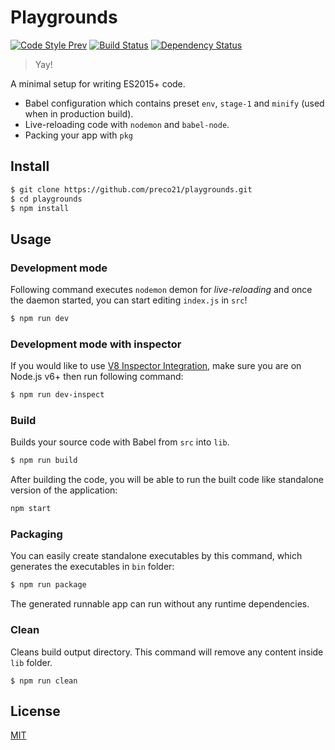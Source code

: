 # Playgrounds

[![Code Style Prev](https://img.shields.io/badge/code%20style-prev-32c8fc.svg)](https://github.com/preco21/eslint-config-prev)
[![Build Status](https://travis-ci.org/preco21/playgrounds.svg?branch=master)](https://travis-ci.org/preco21/playgrounds)
[![Dependency Status](https://dependencyci.com/github/preco21/playgrounds/badge)](https://dependencyci.com/github/preco21/playgrounds)

> Yay!

A minimal setup for writing ES2015+ code.

* Babel configuration which contains preset `env`, `stage-1` and `minify` (used when in production build).
* Live-reloading code with `nodemon` and `babel-node`.
* Packing your app with `pkg`

## Install

```bash
$ git clone https://github.com/preco21/playgrounds.git
$ cd playgrounds
$ npm install
```

## Usage

### Development mode

Following command executes `nodemon` demon for _live-reloading_ and once the daemon started, you can start editing `index.js` in `src`!

```bash
$ npm run dev
```

### Development mode with inspector

If you would like to use [V8 Inspector Integration](https://nodejs.org/api/debugger.html#debugger_v8_inspector_integration_for_node_js), make sure you are on Node.js v6+ then run following command:

```bash
$ npm run dev-inspect
```

### Build

Builds your source code with Babel from `src` into `lib`.

```bash
$ npm run build
```

After building the code, you will be able to run the built code like standalone version of the application:

```bash
npm start
```

### Packaging

You can easily create standalone executables by this command, which generates the executables in `bin` folder:

```bash
$ npm run package
```

The generated runnable app can run without any runtime dependencies.

### Clean

Cleans build output directory. This command will remove any content inside `lib` folder.

```base
$ npm run clean
```

## License

[MIT](https://preco.mit-license.org/)

